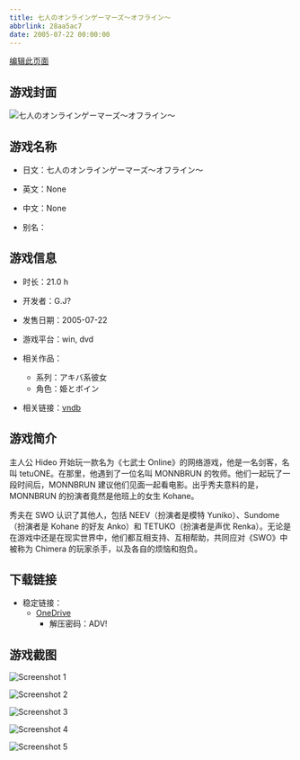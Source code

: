 ```yaml
---
title: 七人のオンラインゲーマーズ～オフライン～
abbrlink: 28aa5ac7
date: 2005-07-22 00:00:00
---
```

[编辑此页面](https://github.com/ACG-3/ADV3-source/blob/main/source/_posts/games/%E4%B8%83%E4%BA%BA%E3%81%AE%E3%82%AA%E3%83%B3%E3%83%A9%E3%82%A4%E3%83%B3%E3%82%B2%E3%83%BC%E3%83%9E%E3%83%BC%E3%82%BA%EF%BD%9E%E3%82%AA%E3%83%95%E3%83%A9%E3%82%A4%E3%83%B3%EF%BD%9E.md)

## 游戏封面

![七人のオンラインゲーマーズ～オフライン～](https://pan.timero.xyz/onedrive/img_lib_001/%E4%B8%83%E4%BA%BA%E3%81%AE%E3%82%AA%E3%83%B3%E3%83%A9%E3%82%A4%E3%83%B3%E3%82%B2%E3%83%BC%E3%83%9E%E3%83%BC%E3%82%BA%EF%BD%9E%E3%82%AA%E3%83%95%E3%83%A9%E3%82%A4%E3%83%B3%EF%BD%9E_cover.avif)


## 游戏名称

- 日文：七人のオンラインゲーマーズ～オフライン～
- 英文：None
- 中文：None

- 别名：


## 游戏信息

- 时长：21.0 h
- 开发者：G.J?
- 发售日期：2005-07-22
- 游戏平台：win, dvd
- 相关作品：
   - 系列：アキバ系彼女
   - 角色：姫とボイン

- 相关链接：[vndb](https://vndb.org/v545)


## 游戏简介

主人公 Hideo 开始玩一款名为《七武士 Online》的网络游戏，他是一名剑客，名叫 tetuONE。在那里，他遇到了一位名叫 MONNBRUN 的牧师。他们一起玩了一段时间后，MONNBRUN 建议他们见面一起看电影。出乎秀夫意料的是，MONNBRUN 的扮演者竟然是他班上的女生 Kohane。

秀夫在 SWO 认识了其他人，包括 NEEV（扮演者是模特 Yuniko）、Sundome（扮演者是 Kohane 的好友 Anko）和 TETUKO（扮演者是声优 Renka）。无论是在游戏中还是在现实世界中，他们都互相支持、互相帮助，共同应对《SWO》中被称为 Chimera 的玩家杀手，以及各自的烦恼和抱负。


## 下载链接

- 稳定链接：
    - [OneDrive](https://pan.timero.xyz/onedrive/adv_lib_001/%E4%B8%83%E4%BA%BA%E3%81%AE%E3%82%AA%E3%83%B3%E3%83%A9%E3%82%A4%E3%83%B3%E3%82%B2%E3%83%BC%E3%83%9E%E3%83%BC%E3%82%BA%EF%BD%9E%E3%82%AA%E3%83%95%E3%83%A9%E3%82%A4%E3%83%B3%EF%BD%9E)
        - 解压密码：ADV!



## 游戏截图


![Screenshot 1](https://pan.timero.xyz/onedrive/img_lib_001/%E4%B8%83%E4%BA%BA%E3%81%AE%E3%82%AA%E3%83%B3%E3%83%A9%E3%82%A4%E3%83%B3%E3%82%B2%E3%83%BC%E3%83%9E%E3%83%BC%E3%82%BA%EF%BD%9E%E3%82%AA%E3%83%95%E3%83%A9%E3%82%A4%E3%83%B3%EF%BD%9E_Screenshot_1.avif)

![Screenshot 2](https://pan.timero.xyz/onedrive/img_lib_001/%E4%B8%83%E4%BA%BA%E3%81%AE%E3%82%AA%E3%83%B3%E3%83%A9%E3%82%A4%E3%83%B3%E3%82%B2%E3%83%BC%E3%83%9E%E3%83%BC%E3%82%BA%EF%BD%9E%E3%82%AA%E3%83%95%E3%83%A9%E3%82%A4%E3%83%B3%EF%BD%9E_Screenshot_2.avif)

![Screenshot 3](https://pan.timero.xyz/onedrive/img_lib_001/%E4%B8%83%E4%BA%BA%E3%81%AE%E3%82%AA%E3%83%B3%E3%83%A9%E3%82%A4%E3%83%B3%E3%82%B2%E3%83%BC%E3%83%9E%E3%83%BC%E3%82%BA%EF%BD%9E%E3%82%AA%E3%83%95%E3%83%A9%E3%82%A4%E3%83%B3%EF%BD%9E_Screenshot_3.avif)

![Screenshot 4](https://pan.timero.xyz/onedrive/img_lib_001/%E4%B8%83%E4%BA%BA%E3%81%AE%E3%82%AA%E3%83%B3%E3%83%A9%E3%82%A4%E3%83%B3%E3%82%B2%E3%83%BC%E3%83%9E%E3%83%BC%E3%82%BA%EF%BD%9E%E3%82%AA%E3%83%95%E3%83%A9%E3%82%A4%E3%83%B3%EF%BD%9E_Screenshot_4.avif)

![Screenshot 5](https://pan.timero.xyz/onedrive/img_lib_001/%E4%B8%83%E4%BA%BA%E3%81%AE%E3%82%AA%E3%83%B3%E3%83%A9%E3%82%A4%E3%83%B3%E3%82%B2%E3%83%BC%E3%83%9E%E3%83%BC%E3%82%BA%EF%BD%9E%E3%82%AA%E3%83%95%E3%83%A9%E3%82%A4%E3%83%B3%EF%BD%9E_Screenshot_5.avif)

